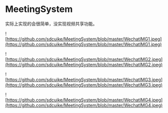 # MeetingSystem

实际上实现的会很简单，没实现视频共享功能。


![https://github.com/sdcuike/MeetingSystem/blob/master/WechatIMG1.jpeg](https://github.com/sdcuike/MeetingSystem/blob/master/WechatIMG1.jpeg)


![https://github.com/sdcuike/MeetingSystem/blob/master/WechatIMG2.jpeg](https://github.com/sdcuike/MeetingSystem/blob/master/WechatIMG2.jpeg)

![https://github.com/sdcuike/MeetingSystem/blob/master/WechatIMG3.jpeg](https://github.com/sdcuike/MeetingSystem/blob/master/WechatIMG3.jpeg)

![https://github.com/sdcuike/MeetingSystem/blob/master/WechatIMG4.jpeg](https://github.com/sdcuike/MeetingSystem/blob/master/WechatIMG4.jpeg)
